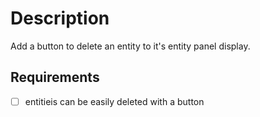# Description

Add a button to delete an entity to it's entity panel display.

## Requirements
- [ ] entitieis can be easily deleted with a button